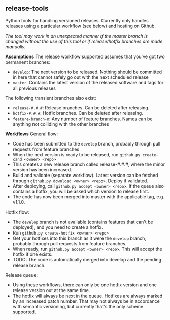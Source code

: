 release-tools
-------------

Python tools for handling versioned releases. Currently only handles releases using a particular workflow
(see below) and hosting on Github.

*The tool may work in an unexpected manner if the master branch is changed without the use
of this tool or if release/hotfix branches are made manually.*

**Assumptions**
The release workflow supported assumes that you've got two permanent branches:
  * ``develop``: The next version to be released. Nothing should be committed in here that cannot safely go
  out with the next scheduled release
  * ``master``: Contains the latest version of the released software and tags for all previous releases

The following transient branches also exist:
  * ``release-#.#.#``: Release branches. Can be deleted after releasing.
  * ``hotfix-#.#.#``: Hotfix branches. Can be deleted after releasing.
  * ``feature-branch-n``: Any number of feature branches. Names can be anything not colliding with 
  the other branches

**Workflows**
General flow:
  * Code has been submitted to the ``develop`` branch, probably through pull requests from feature branches
  * When the next version is ready to be released, run ``github.py create-cand <owner> <repo>``
  * This creates a new release branch called release-#.#.#, where the minor version has been increased.
  * Build and validate (separate workflow). Latest version can be fetched through
  ``github.py download <owner> <repo>``. Deploy if validated.
  * After deploying, call ``github.py accept <owner> <repo>``. If the queue also contains a hotfix, you
  will be asked which version to release first.
  * The code has now been merged into master with the applicable tag, e.g. v1.1.0.
  
Hotfix flow:
  * The ``develop`` branch is not available (contains features that can't be deployed), and you need to
  create a hotfix.
  * Run ``github.py create-hotfix <owner> <repo>``
  * Get your hotfixes into this branch as it were the ``develop`` branch, probably through pull requests
  from feature branches.
  * When ready, run ``github.py accept <owner> <repo>``. This will accept the hotfix if one exists.
  * TODO: The code is automatically merged into develop and the pending release branch.
  
Release queue:
  * Using these workflows, there can only be one hotfix version and one release version out at the same time.
  * The hotfix will always be next in the queue. Hotfixes are always marked by an increased patch number. 
  That may not always be in accordance with semantic versioning, but currently that's the only scheme supported. 
